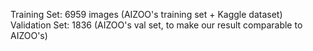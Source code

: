 Training Set: 6959 images (AIZOO's training set + Kaggle dataset)
Validation Set: 1836 (AIZOO's val set, to make our result comparable to AIZOO's)
